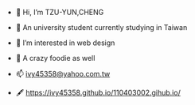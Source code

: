 
- 👋 Hi, I’m TZU-YUN,CHENG

- 🌱 An university student currently studying in Taiwan

- 👀 I’m interested in web design

- 🦀 A crazy foodie as well

- 📫 ivy45358@yahoo.com.tw

- 🖋 https://ivy45358.github.io/110403002.gihub.io/


<!---
ivy45358/110403002 is a ✨ special ✨ repository because its `README.md` (this file) appears on your GitHub profile.
You can click the Preview link to take a look at your changes.
--->

